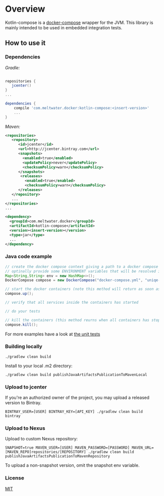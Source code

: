 # Overview

Kotlin-compose is a [docker-compose](https://docs.docker.com/compose/) wrapper for the JVM.
This library is mainly intended to be used in embedded integration tests. 

## How to use it

### Dependencies

*Gradle:*

```groovy
    
repositories {
   jcenter()
}
...

dependencies {
    compile 'com.meltwater.docker:kotlin-compose:<insert-version>'
    ...
}
```
       
*Maven:*

```xml  
<repositories>
   <repository>
      <id>jcenter</id>
      <url>http://jcenter.bintray.com</url>
      <snapshots>
        <enabled>true</enabled>
        <updatePolicy>never</updatePolicy>
        <checksumPolicy>warn</checksumPolicy>
      </snapshots>
       <releases>
         <enabled>true</enabled>
         <checksumPolicy>warn</checksumPolicy>
      </releases>
   </repository>
   ...
</repositories>
...

<dependency>
  <groupId>com.meltwater.docker</groupId>
  <artifactId>kotlin-compose</artifactId>
  <version><insert-version></version>
  <type>jar</type>
  ...
</dependency>
```

### Java code example
```java
// create the docker compose context giving a path to a docker compose yaml file, a machine uniqe prefix and 
// optinally provide some ENVIRONMENT variables that will be resolved in the yaml file
Map<String,String> env = new HashMap<>();
DockerCompose compose = new DockerCompose("docker-compose.yml", "uniqe-namespace", env);

// start the docker containers (note this method will return as soon as all containers are running)
compose.up();

// verify that all services inside the containers has started

// do your tests

// kill the containers (this method reurns when all containers has stopped)
compose.kill();
```


For more examples have a look at [the unit tests](src/test)


### Building locally

    ./gradlew clean build
    
Install to your local .m2 directory:

    ./gradlew clean build publishJavaArtifactsPublicationToMavenLocal
 
### Upload to jcenter

If you're an authorized owner of the project, you may upload a released version to Bintray.

    BINTRAY_USER=[USER] BINTRAY_KEY=[API_KEY] ./gradlew clean build bintray
    
### Upload to Nexus

Upload to custom Nexus repository:

    SNAPSHOT=true MAVEN_USER=[USER] MAVEN_PASSWORD=[PASSWORD] MAVEN_URL=[MAVEN_REPO]repositories/[REPOSITORY] ./gradlew clean build publishJavaArtifactsPublicationToMavenRepository
    
To upload a non-snapshot version, omit the snapshot env variable.

### License
[MIT](LICENSE.txt)

